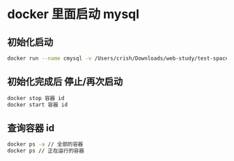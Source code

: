 <!--
 * @Descripttion: docker 里面启动 mysql
 * @Author: Crish<714415473@qq.com>
 * @Date: 2020-02-27 20:30:55
 * @LastEditors: Crish<714415473@qq.com>
 * @LastEditTime: 2020-03-31 09:37:48
 -->

# docker 里面启动 mysql

## 初始化启动

```bash
docker run --name cmysql -v /Users/crish/Downloads/web-study/test-space/umi-egg-mysql-docker/mysql/db:/var/lib/mysql -p 3306:3306 -e MYSQL_ROOT_PASSWORD=123456 -d mysql:5.7
```

## 初始化完成后 停止/再次启动

```bash
docker stop 容器 id
docker start 容器 id
```

## 查询容器 id

```bash
docker ps -a // 全部的容器
docker ps // 正在运行的容器
```
